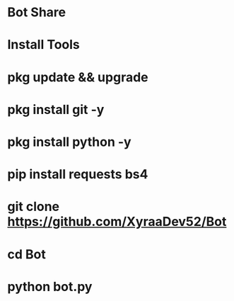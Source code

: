 # Bot Share

# Install Tools

# pkg update && upgrade 

# pkg install git -y

# pkg install python -y

# pip install requests bs4

# git clone https://github.com/XyraaDev52/Bot

# cd Bot

# python bot.py
